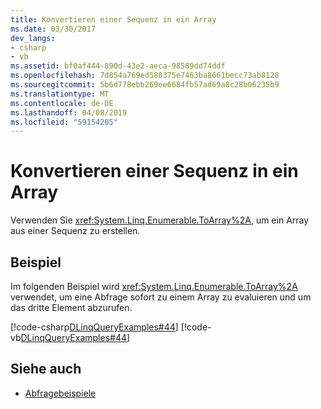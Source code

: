 ```yaml
---
title: Konvertieren einer Sequenz in ein Array
ms.date: 03/30/2017
dev_langs:
- csharp
- vb
ms.assetid: bf0af444-890d-43e2-aeca-98589dd74ddf
ms.openlocfilehash: 7d854a769ed580375e7463ba8661becc73ab8128
ms.sourcegitcommit: 5b6d778ebb269ee6684fb57ad69a8c28b06235b9
ms.translationtype: MT
ms.contentlocale: de-DE
ms.lasthandoff: 04/08/2019
ms.locfileid: "59154205"
---
```

# <a name="convert-a-sequence-to-an-array"></a>Konvertieren einer Sequenz in ein Array
Verwenden Sie <xref:System.Linq.Enumerable.ToArray%2A>, um ein Array aus einer Sequenz zu erstellen.  
  
## <a name="example"></a>Beispiel  
 Im folgenden Beispiel wird <xref:System.Linq.Enumerable.ToArray%2A> verwendet, um eine Abfrage sofort zu einem Array zu evaluieren und um das dritte Element abzurufen.  
  
 [!code-csharp[DLinqQueryExamples#44](../../../../../../samples/snippets/csharp/VS_Snippets_Data/DLinqQueryExamples/cs/Program.cs#44)]
 [!code-vb[DLinqQueryExamples#44](../../../../../../samples/snippets/visualbasic/VS_Snippets_Data/DLinqQueryExamples/vb/Module1.vb#44)]  
  
## <a name="see-also"></a>Siehe auch

- [Abfragebeispiele](../../../../../../docs/framework/data/adonet/sql/linq/query-examples.md)
